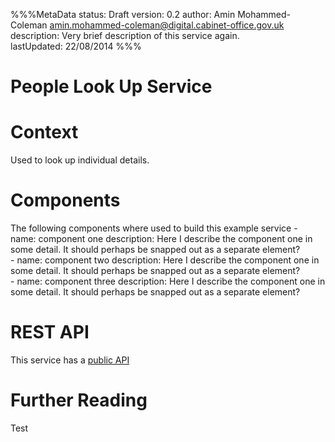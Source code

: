 %%%MetaData
status: Draft
version: 0.2
author: Amin Mohammed-Coleman <amin.mohammed-coleman@digital.cabinet-office.gov.uk>
description: Very brief description of this service again.  
lastUpdated: 22/08/2014
%%%

# People Look Up Service 

# Context

Used to look up individual details.

# Components

The following components where used to build this example service
    - name: component one
      description:
        Here I describe the component one in some detail. It should
        perhaps be snapped out as a separate element?        
	- name: component two
	  description:
	   	Here I describe the component one in some detail. It should
	    perhaps be snapped out as a separate element?        
	- name: component three
	  description:
		Here I describe the component one in some detail. It should
		perhaps be snapped out as a separate element?        
  
# REST API

This service has a [public API](http://localhost:8081/swagger/ "People Look Up Service API")
  
# Further Reading

Test	

